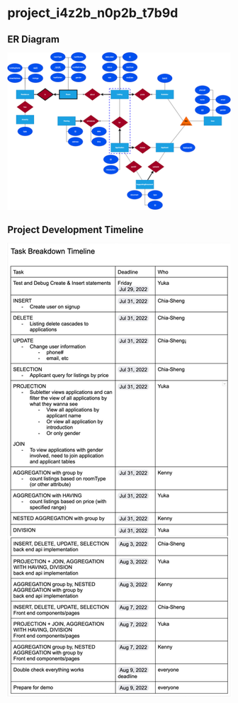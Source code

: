 # project_i4z2b_n0p2b_t7b9d

## ER Diagram
![ER Diagram](/Assets/ER_diagram.png)

## Project Development Timeline
![Project Development Timeline](/Assets/Timeline.jpg)
